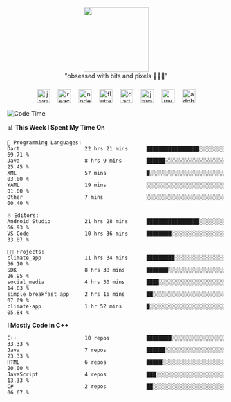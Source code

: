 


  <div align="center">
    
   <img src = "https://i.postimg.cc/W1R4TF4j/d6kpuve-c97567cf-518b-4b86-a271-5c89d88d22f7.gif"  width=150px height=150px />
 </div>

<div align="center">
  "obsessed with bits and pixels 🧑‍💻🎨"
</div>

  ###
<div align="center">
  <img src="https://cdn.jsdelivr.net/gh/devicons/devicon/icons/javascript/javascript-original.svg" height="30" alt="javascript logo"  />
  <img width="10" />
  <img src="https://cdn.jsdelivr.net/gh/devicons/devicon/icons/react/react-original.svg" height="30" alt="react logo"  />
  <img width="10" />
  <img src="https://cdn.jsdelivr.net/gh/devicons/devicon/icons/nodejs/nodejs-original.svg" height="30" alt="nodejs logo"  />
  <img width="10" />
  <img src="https://cdn.jsdelivr.net/gh/devicons/devicon/icons/flutter/flutter-original.svg" height="30" alt="flutter logo"  />
  <img width="10" />
  <img src="https://cdn.jsdelivr.net/gh/devicons/devicon/icons/dart/dart-original.svg" height="30" alt="dart logo"  />
  <img width="10" />
  <img src="https://cdn.jsdelivr.net/gh/devicons/devicon/icons/java/java-original.svg" height="30" alt="java logo"  />
  <img width="10" />
  <img src="https://skillicons.dev/icons?i=mysql" height="30" alt="mysql logo"  />
  <img width="10" />
  <img src="https://skillicons.dev/icons?i=pr" height="30" alt="adobepremierepro logo"  />
</div>




<!--START_SECTION:waka-->
![Code Time](http://img.shields.io/badge/Code%20Time-87%20hrs%2034%20mins-blue)

📊 **This Week I Spent My Time On** 

```text
💬 Programming Languages: 
Dart                     22 hrs 21 mins      █████████████████░░░░░░░░   69.71 % 
Java                     8 hrs 9 mins        ██████░░░░░░░░░░░░░░░░░░░   25.45 % 
XML                      57 mins             █░░░░░░░░░░░░░░░░░░░░░░░░   03.00 % 
YAML                     19 mins             ░░░░░░░░░░░░░░░░░░░░░░░░░   01.00 % 
Other                    7 mins              ░░░░░░░░░░░░░░░░░░░░░░░░░   00.40 % 

🔥 Editors: 
Android Studio           21 hrs 28 mins      █████████████████░░░░░░░░   66.93 % 
VS Code                  10 hrs 36 mins      ████████░░░░░░░░░░░░░░░░░   33.07 % 

🐱‍💻 Projects: 
climate_app              11 hrs 34 mins      █████████░░░░░░░░░░░░░░░░   36.10 % 
SDK                      8 hrs 38 mins       ███████░░░░░░░░░░░░░░░░░░   26.95 % 
social_media             4 hrs 30 mins       ████░░░░░░░░░░░░░░░░░░░░░   14.03 % 
simple_breakfast_app     2 hrs 16 mins       ██░░░░░░░░░░░░░░░░░░░░░░░   07.09 % 
climate-app              1 hr 52 mins        █░░░░░░░░░░░░░░░░░░░░░░░░   05.84 % 
```

**I Mostly Code in C++** 

```text
C++                      10 repos            ████████░░░░░░░░░░░░░░░░░   33.33 % 
Java                     7 repos             ██████░░░░░░░░░░░░░░░░░░░   23.33 % 
HTML                     6 repos             █████░░░░░░░░░░░░░░░░░░░░   20.00 % 
JavaScript               4 repos             ███░░░░░░░░░░░░░░░░░░░░░░   13.33 % 
C#                       2 repos             ██░░░░░░░░░░░░░░░░░░░░░░░   06.67 % 
```




<!--END_SECTION:waka-->
